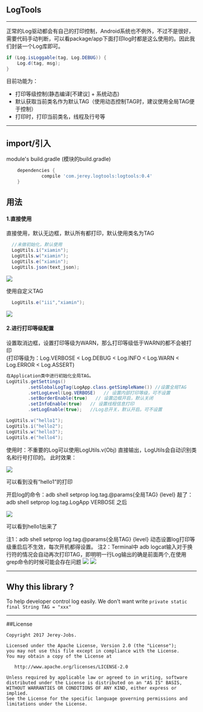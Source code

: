 ## LogTools
---

正常的Log驱动都会有自己的打印控制，Android系统也不例外，不过不是很好，需要代码手动判断，可以看package/app下面打印log时都是这么使用的。因此我们封装一个Log库即可。

``` java
if (Log.isLoggable(tag, Log.DEBUG)) {
    Log.d(tag, msg);
}
```

目前功能为：
- 打印等级控制(静态编译[不建议] + 系统动态)
- 默认获取当前类名作为默认TAG（使用动态控制TAG时，建议使用全局TAG便于控制）
- 打印时，打印当前类名，线程及行号等

-------
## import/引入

module's build.gradle (模块的build.gradle)

``` gradle
	dependencies {
	         compile 'com.jerey.logtools:logtools:0.4'
	}
```

## 用法

#### 1.直接使用
直接使用，默认无边框，默认所有都打印，默认使用类名为TAG
``` java
  //未做初始化，默认使用
  LogUtils.i("xiamin");
  LogUtils.w("xiamin");
  LogUtils.e("xiamin");
  LogUtils.json(text_json);
```

![](http://upload-images.jianshu.io/upload_images/2305881-92e0fd4307ee2df4.png?imageMogr2/auto-orient/strip%7CimageView2/2/w/1240)


使用自定义TAG

``` java
  LogUtils.e("iii","xiamin");
```

![](http://upload-images.jianshu.io/upload_images/2305881-e2f5f99470c5788c.png?imageMogr2/auto-orient/strip%7CimageView2/2/w/1240)

#### 2.进行打印等级配置

设置取消边框，设置打印等级为WARN，那么打印等级低于WARN的都不会被打印 <br>
(打印等级为：Log.VERBOSE < Log.DEBUG < Log.INFO < Log.WARN < Log.ERROR < Log.ASSERT)

``` java
在Application类中进行初始化全局TAG。
LogUtils.getSettings()
        .setGlobalLogTag(LogApp.class.getSimpleName()) //设置全局TAG
        .setLogLevel(Log.VERBOSE)   // 设置内部打印等级，可不设置
        .setBorderEnable(true)   // 设置边框开启，默认关闭
        .setInfoEnable(true)   // 设置线程信息打印
        .setLogEnable(true);   //Log总开关，默认开启。可不设置

LogUtils.v("hello1");
LogUtils.i("hello2");
LogUtils.w("hello3");
LogUtils.e("hello4");
```
使用时：不重要的Log可以使用LogUtils.v(Obj) 直接输出，LogUtils会自动识别类名和行号打印的。
此时效果：

![](http://upload-images.jianshu.io/upload_images/2305881-41367949ee48cbdd.png?imageMogr2/auto-orient/strip%7CimageView2/2/w/1240)

可以看到没有“hello1”的打印

开启log的命令：adb shell setprop log.tag.@params{全局TAG} {level}
敲了：adb shell setprop log.tag.LogApp VERBOSE 之后


![](http://upload-images.jianshu.io/upload_images/2305881-9af7ed38e451777e.png?imageMogr2/auto-orient/strip%7CimageView2/2/w/1240)

可以看到hello1出来了

注1：adb shell setprop log.tag.@params{全局TAG} {level}  动态设置log打印等级重启后不生效，每次开机都得设置。
注2：Terminal中 adb logcat输入对于换行符的情况会自动再次打印TAG，即明明一行Log输出的确是前面两个,在使用grep命令的时候可能会存在问题
![](http://upload-images.jianshu.io/upload_images/2305881-fc418c218d662363.png?imageMogr2/auto-orient/strip%7CimageView2/2/w/1240)
![](http://upload-images.jianshu.io/upload_images/2305881-747f68ddb9553f31.png?imageMogr2/auto-orient/strip%7CimageView2/2/w/1240)


-----------------------

## Why this library ?

To help developer control log easily. We don't want write `private static final String TAG = "xxx"`

-------
##License

```
Copyright 2017 Jerey-Jobs.

Licensed under the Apache License, Version 2.0 (the "License");
you may not use this file except in compliance with the License.
You may obtain a copy of the License at

   http://www.apache.org/licenses/LICENSE-2.0

Unless required by applicable law or agreed to in writing, software
distributed under the License is distributed on an "AS IS" BASIS,
WITHOUT WARRANTIES OR CONDITIONS OF ANY KIND, either express or implied.
See the License for the specific language governing permissions and
limitations under the License.
```
